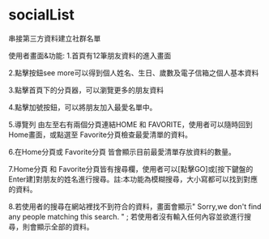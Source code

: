 # socialList
串接第三方資料建立社群名單


使用者畫面&功能:
1.首頁有12筆朋友資料的進入畫面

2.點擊按鈕see more可以得到個人姓名、生日、歲數及電子信箱之個人基本資料

3.點擊首頁下的分頁器，可以瀏覽更多的朋友資料

4.點擊加號按鈕，可以將朋友加入最愛名單中。

5.導覽列 由左至右有兩個分頁連結HOME 和 FAVORITE，使用者可以隨時回到Home畫面，或點選至 Favorite分頁檢查最愛清單的資料。

6.在Home分頁或 Favorite分頁 皆會顯示目前最愛清單存放資料的數量。

7.Home分頁 和 Favorite分頁皆有搜尋欄，使用者可以[點擊GO]或[按下鍵盤的Enter建]對朋友的姓名進行搜尋。註:本功能為模糊搜尋，大小寫都可以找到對應的資料。

8.若使用者的搜尋在網站裡找不到符合的資料，畫面會顯示" Sorry,we don't find any people matching this search. " ; 若使用者沒有輸入任何內容並欲進行搜尋，則會顯示全部的資料。
